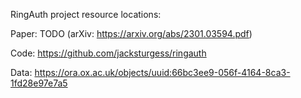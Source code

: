 RingAuth project resource locations:

Paper: TODO (arXiv: https://arxiv.org/abs/2301.03594.pdf)

Code: https://github.com/jacksturgess/ringauth

Data: https://ora.ox.ac.uk/objects/uuid:66bc3ee9-056f-4164-8ca3-1fd28e97e7a5
